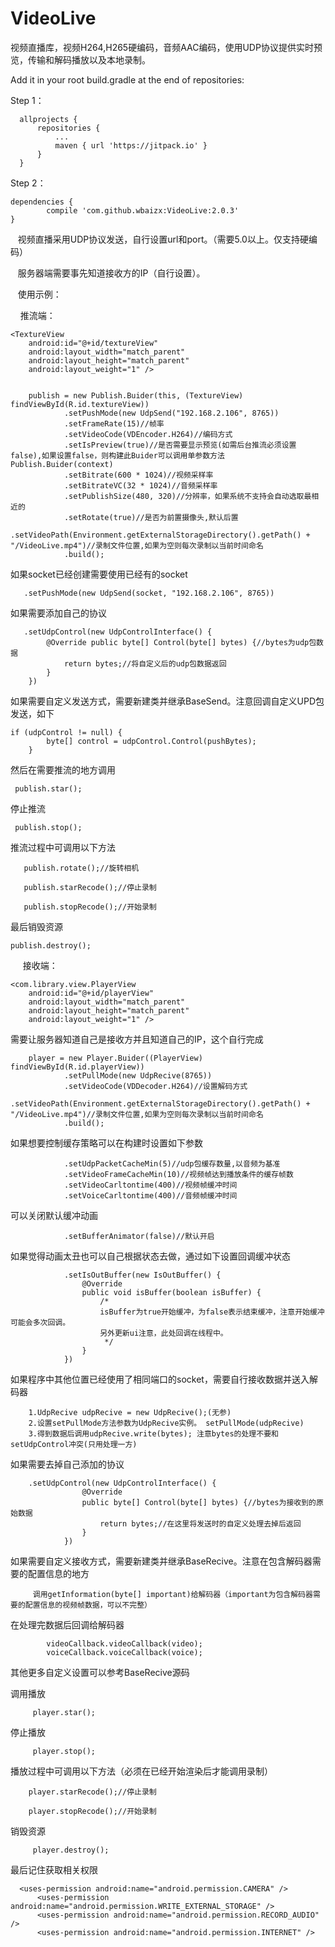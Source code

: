 # VideoLive
视频直播库，视频H264,H265硬编码，音频AAC编码，使用UDP协议提供实时预览，传输和解码播放以及本地录制。

Add it in your root build.gradle at the end of repositories:

Step 1：

	  allprojects {
		  repositories {
			  ...
			  maven { url 'https://jitpack.io' }
		  }
	  }

Step 2：

	dependencies {
	        compile 'com.github.wbaizx:VideoLive:2.0.3'
	}


    视频直播采用UDP协议发送，自行设置url和port。（需要5.0以上。仅支持硬编码）

    服务器端需要事先知道接收方的IP（自行设置）。
    
    
    使用示例：
    
     推流端：
 
    <TextureView
        android:id="@+id/textureView"
        android:layout_width="match_parent"
        android:layout_height="match_parent"
        android:layout_weight="1" />
        
        
        publish = new Publish.Buider(this, (TextureView) findViewById(R.id.textureView))
                .setPushMode(new UdpSend("192.168.2.106", 8765))
                .setFrameRate(15)//帧率
                .setVideoCode(VDEncoder.H264)//编码方式
                .setIsPreview(true)//是否需要显示预览(如需后台推流必须设置false),如果设置false，则构建此Buider可以调用单参数方法Publish.Buider(context)
                .setBitrate(600 * 1024)//视频采样率
                .setBitrateVC(32 * 1024)//音频采样率
                .setPublishSize(480, 320)//分辨率，如果系统不支持会自动选取最相近的
                .setRotate(true)//是否为前置摄像头,默认后置
                .setVideoPath(Environment.getExternalStorageDirectory().getPath() + "/VideoLive.mp4")//录制文件位置,如果为空则每次录制以当前时间命名
                .build();


  如果socket已经创建需要使用已经有的socket
       
       .setPushMode(new UdpSend(socket, "192.168.2.106", 8765))
  
  如果需要添加自己的协议
       
       .setUdpControl(new UdpControlInterface() {
            @Override public byte[] Control(byte[] bytes) {//bytes为udp包数据
                return bytes;//将自定义后的udp包数据返回
            }
        })

  如果需要自定义发送方式，需要新建类并继承BaseSend。注意回调自定义UPD包发送，如下
        
	if (udpControl != null) {
            byte[] control = udpControl.Control(pushBytes);
        }

  然后在需要推流的地方调用
         
	 publish.star();
         
  停止推流
         
	 publish.stop();

  推流过程中可调用以下方法
       
       publish.rotate();//旋转相机
       
       publish.starRecode();//停止录制
       
       publish.stopRecode();//开始录制

   最后销毁资源
        
	publish.destroy();




      接收端：
      
    <com.library.view.PlayerView
        android:id="@+id/playerView"
        android:layout_width="match_parent"
        android:layout_height="match_parent"
        android:layout_weight="1" />
        
   需要让服务器知道自己是接收方并且知道自己的IP，这个自行完成
          
        player = new Player.Buider((PlayerView) findViewById(R.id.playerView))
                .setPullMode(new UdpRecive(8765))
                .setVideoCode(VDDecoder.H264)//设置解码方式
                .setVideoPath(Environment.getExternalStorageDirectory().getPath() + "/VideoLive.mp4")//录制文件位置,如果为空则每次录制以当前时间命名
                .build();

   如果想要控制缓存策略可以在构建时设置如下参数

                .setUdpPacketCacheMin(5)//udp包缓存数量,以音频为基准
                .setVideoFrameCacheMin(10)//视频帧达到播放条件的缓存帧数
                .setVideoCarltontime(400)//视频帧缓冲时间
                .setVoiceCarltontime(400)//音频帧缓冲时间

   可以关闭默认缓冲动画

                .setBufferAnimator(false)//默认开启

   如果觉得动画太丑也可以自己根据状态去做，通过如下设置回调缓冲状态

                .setIsOutBuffer(new IsOutBuffer() {
                    @Override
                    public void isBuffer(boolean isBuffer) {
                        /*
                        isBuffer为true开始缓冲，为false表示结束缓冲，注意开始缓冲可能会多次回调。
                        另外更新ui注意，此处回调在线程中。
                         */
                    }
                })

   如果程序中其他位置已经使用了相同端口的socket，需要自行接收数据并送入解码器
       
        1.UdpRecive udpRecive = new UdpRecive();(无参)
        2.设置setPullMode方法参数为UdpRecive实例。 setPullMode(udpRecive)
        3.得到数据后调用udpRecive.write(bytes); 注意bytes的处理不要和setUdpControl冲突(只用处理一方)

   如果需要去掉自己添加的协议
                
		.setUdpControl(new UdpControlInterface() {
                    @Override
                    public byte[] Control(byte[] bytes) {//bytes为接收到的原始数据
                        return bytes;//在这里将发送时的自定义处理去掉后返回
                    }
                })

   如果需要自定义接收方式，需要新建类并继承BaseRecive。注意在包含解码器需要的配置信息的地方
	 
         调用getInformation(byte[] important)给解码器（important为包含解码器需要的配置信息的视频帧数据，可以不完整）

   在处理完数据后回调给解码器

            videoCallback.videoCallback(video);
            voiceCallback.voiceCallback(voice);

   其他更多自定义设置可以参考BaseRecive源码

   调用播放
   
         player.star();
	   
   停止播放
   
         player.stop();
  
   播放过程中可调用以下方法（必须在已经开始渲染后才能调用录制）
   
   
        player.starRecode();//停止录制
	
        player.stopRecode();//开始录制
  
   销毁资源
           
         player.destroy();

  最后记住获取相关权限

	  <uses-permission android:name="android.permission.CAMERA" />
          <uses-permission android:name="android.permission.WRITE_EXTERNAL_STORAGE" />
          <uses-permission android:name="android.permission.RECORD_AUDIO" />
          <uses-permission android:name="android.permission.INTERNET" />

	      
   

    
